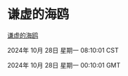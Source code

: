 # 谦虚的海鸥
[谦虚的海鸥](http://219.139.197.74:56308/qxdho/course/base/hotlink/index.php)

2024年 10月 28日 星期一 08:10:01 CST

2024年 10月 28日 星期一 00:10:01 GMT
